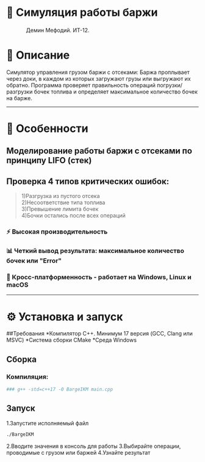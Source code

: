 # 🚢 Симуляция работы баржи
ᅟᅟᅟᅟДемин Мефодий. ИТ-12.
# 📧 Описание
Cимулятор управления грузом баржи с отсеками:
Баржа проплывает через доки, в каждом из которых загружают грузы или выгружают их обратно.
Программа проверяет правильность операций погрузки/разгрузки бочек топлива и определяет максимальное количество бочек на барже.

---

# 🌟 Особенности
## Моделирование работы баржи с отсеками по принципу LIFO (стек)
## Проверка 4 типов критических ошибок:
> 1)Разгрузка из пустого отсека <br>
> 2)Несоответствие типа топлива <br>
> 3)Превышение лимита бочек <br>
> 4)Бочки остались после всех операций <br>
### ⚡️ Высокая производительность 
### 📊 Четкий вывод результата: максимальное количество бочек или "Error"
### 📱 Кросс-платформенность - работает на Windows, Linux и macOS
---

# ⚙️ Установка и запуск

##Требования
*Компилятор C++. Минимум 17 версия (GCC, Clang или MSVC)
*Система сборки CMake
*Среда Windows

## Сборка
### Компиляция:
```bash
### g++ -std=c++17 -0 BargeIKM main.cpp
```

## Запуск
1.Запустите исполняемый файл
```bash
./BargeIKM
```
2.Вводите значения в консоль для работы
3.Выбирайте операции, проводимые с грузом или баржей
4.Узнайте результат
